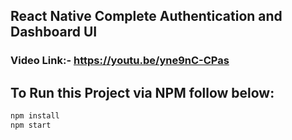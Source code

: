 ## React Native Complete Authentication and Dashboard UI
### Video Link:- https://youtu.be/yne9nC-CPas

## To Run this Project via NPM follow below:

```bash
npm install
npm start
```

